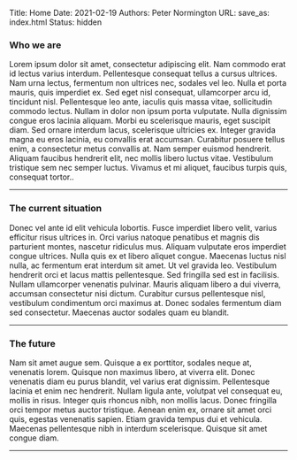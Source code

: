 Title: Home
Date: 2021-02-19
Authors: Peter Normington
URL:
save_as: index.html
Status: hidden

### Who we are

Lorem ipsum dolor sit amet, consectetur adipiscing elit. Nam commodo erat id lectus varius interdum. Pellentesque consequat tellus a cursus ultrices. Nam urna lectus, fermentum non ultrices nec, sodales vel leo. Nulla et porta mauris, quis imperdiet ex. Sed eget nisl consequat, ullamcorper arcu id, tincidunt nisl. Pellentesque leo ante, iaculis quis massa vitae, sollicitudin commodo lectus. Nullam in dolor non ipsum porta vulputate. Nulla dignissim congue eros lacinia aliquam. Morbi eu scelerisque mauris, eget suscipit diam. Sed ornare interdum lacus, scelerisque ultricies ex. Integer gravida magna eu eros lacinia, eu convallis erat accumsan. Curabitur posuere tellus enim, a consectetur metus convallis at. Nam semper euismod hendrerit. Aliquam faucibus hendrerit elit, nec mollis libero luctus vitae. Vestibulum tristique sem nec semper luctus. Vivamus et mi aliquet, faucibus turpis quis, consequat tortor..

---

### The current situation

Donec vel ante id elit vehicula lobortis. Fusce imperdiet libero velit, varius efficitur risus ultrices in. Orci varius natoque penatibus et magnis dis parturient montes, nascetur ridiculus mus. Aliquam vulputate eros imperdiet congue ultrices. Nulla quis ex et libero aliquet congue. Maecenas luctus nisl nulla, ac fermentum erat interdum sit amet. Ut vel gravida leo. Vestibulum hendrerit orci et lacus mattis pellentesque. Sed fringilla sed est in facilisis. Nullam ullamcorper venenatis pulvinar. Mauris aliquam libero a dui viverra, accumsan consectetur nisi dictum. Curabitur cursus pellentesque nisl, vestibulum condimentum orci maximus at. Donec sodales fermentum diam sed consectetur. Maecenas auctor sodales quam eu blandit.

---

### The future

Nam sit amet augue sem. Quisque a ex porttitor, sodales neque at, venenatis lorem. Quisque non maximus libero, at viverra elit. Donec venenatis diam eu purus blandit, vel varius erat dignissim. Pellentesque lacinia et enim nec hendrerit. Nullam ligula ante, volutpat vel consequat eu, mollis in risus. Integer quis rhoncus nibh, non mollis lacus. Donec fringilla orci tempor metus auctor tristique. Aenean enim ex, ornare sit amet orci quis, egestas venenatis sapien. Etiam gravida tempus dui et vehicula. Maecenas pellentesque nibh in interdum scelerisque. Quisque sit amet congue diam.

---


<style>

.entry-content a img,
.entry-content a img:hover {
    width: 270px;
    margin-right: 5px;
    margin-bottom: 10px;
    text-decoration: none;
    border-bottom: none;
}

.entry-content p,
.entry-content ol li {
    max-width: 80%;
    margin: 2% 10%;
    font-size: 16px;
}

</style>
